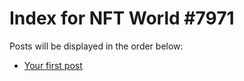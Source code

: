 # Index for NFT World #7971
Posts will be displayed in the order below:

- [Your first post](./001-first.md)

